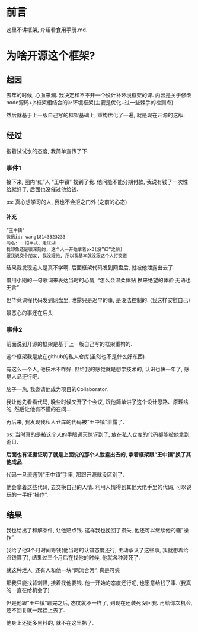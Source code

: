 # 前言

这里不讲框架, 介绍看食用手册.md.

# 为啥开源这个框架?

## 起因

去年的时候, 心血来潮. 我决定和不不开一个设计补环境框架的课. 内容是关于修改node源码+js框架相结合的补环境框架(主要是优化+过一些棘手的检测点)

然后就基于上一版自己写的框架基础上, 重构优化了一遍, 就是现在开源的这版.

## 经过

抱着试试水的态度, 我简单宣传了下. 

### 事件1

接下来, 圈内“红”人 “王中镇” 找到了我. 他问能不能分期付款, 我说有钱了一次性给就好了, 后面也没催过他给钱. 

ps: 真心想学习的人, 我也不会拒之门外 (之前的心态)

#### 补充
    ”王中镇“
    微信id: wang18143323233
    网名: 一招半式、走江湖
    我印象还是很深刻的, 这个人一开始拿着px3(没”红“之前)
    跟我说交个朋友, 我没理他, 所以我基本就没跟这个人打交道


结果我发现这人是真不学啊, 后面框架代码发到网盘后, 就被他泄露出去了. 

借用小刚的一句歌词来表达当时的心情, “怎么会温柔体贴 换来绝望的体验 无语也无言”

但毕竟课程代码发到网盘里, 泄露只是迟早的事, 是没法控制的. (我这样安慰自己)

最恶心的事还在后头

### 事件2

前面说到开源的框架是基于上一版自己写的框架重构的.

这个框架我是放在github的私人仓库(虽然也不是什么好东西).

有这么一个人, 他技术不咋好, 但给我的感觉就是想学技术的, 认识也快一年了, 感觉人品还行吧. 

脑子一热, 我邀请他成为项目的Collaborator. 

我让他先看看代码, 晚些时候又开了个会议, 跟他简单讲了这个设计思路、原理啥的, 然后让他有不懂的在问...

再后来, 我发现我私人仓库的代码被“王中镇”泄露了. 

ps: 当时真的是被这个人的手眼通天惊讶到了, 放在私人仓库的代码都能被他拿到, 歪日. 

**后面也有证据证明了就是上面说的那个人泄露出去的, 拿着框架跟“王中镇”换了其他成品.** 

代码一旦流通到“王中镇”手里, 那跟开源就没区别了. 

他会拿着这些代码, 去交换自己的人情. 利用人情得到其他大佬手里的代码, 可以说玩的一手好“操作”.

## 结果

我也给出了和解条件, 让他赔点钱. 这样我也挽回了损失, 他还可以继续他的骚“操作”. 

我给了他3个月时间筹钱(他当时的认错态度还行, 主动承认了这些事, 我就想着给点钱算了), 结果过三个月后在找他的时候, 他就各种装死了. 

就这种烂人, 还有人和他一块“同流合污”, 真是可笑

那我只能找背刺怪, 接着找他要钱. 他一开始的态度还行吧, 也愿意给钱了事. (我真的一直在给机会了)

但是他跟“王中镇”聊完之后, 态度就不一样了, 到现在还装死没回我. 再给你次机会, 还不回复就一起挂上去了. 

他身上还挺多黑料的, 就不在这里扒了.